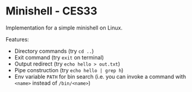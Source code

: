 # Minishell - CES33

Implementation for a simple minishell on Linux. 

Features:
- Directory commands (try `cd ..`)
- Exit command (try `exit` on terminal)
- Output redirect (try `echo hello > out.txt`)
- Pipe construction (try `echo hello | grep h`)
- Env variable `PATH` for bin search (i.e. you can invoke
  a command with `<name>` instead of `/bin/<name>`)
